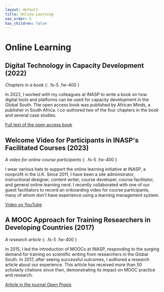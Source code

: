 ```yaml
---
layout: default
title: Online Learning
nav_order: 5
has_children: false
---
```


# Online Learning

## Digital Technology in Capacity Development (2022)
*Chapters in a book*
{: .fs-5 .fw-400 }

In 2022, I worked with my colleagues at INASP to write a book on how digital tools and platforms can be used for capacity development in the Global South. The open access book was published by African Minds, a publisher in South Africa. I co-authored two of the four chapters in the book and several case studies.

[Full text of the open access book](https://www.africanminds.co.za/digital-technology-capacity-development/)

##  Welcome Video for Participants in INASP's Facilitated Courses (2023)
*A video for online course participants*
{: .fs-5 .fw-400 }

I wear various hats to support the online learning initiative at INASP, a nonprofit in the U.K. Since 2011, I have been a site administrator, instructional designer, content writer, course developer, course facilitator, and general online learning nerd. I recently collaborated with one of our guest facilitators to record an onboarding video for course participants, many of whom don't have experience using a learning management system.

[Video on YouTube](https://www.youtube.com/watch?v=0UNrPokjvBs)

## A MOOC Approach for Training Researchers in Developing Countries (2017)
*A research article*
{: .fs-5 .fw-400 }

In 2015, I led the introduction of MOOCs at INASP, responding to the surging demand for training on scientific writing from researchers in the Global South. In 2017, after seeing successful outcomes, I authored a research article about our experience. This article has received more than 50 scholarly citations since then, demonstrating its impact on MOOC practice and research.

[Article in the journal *Open Praxis*](https://openpraxis.org/articles/10.5944/openpraxis.9.1.476)
